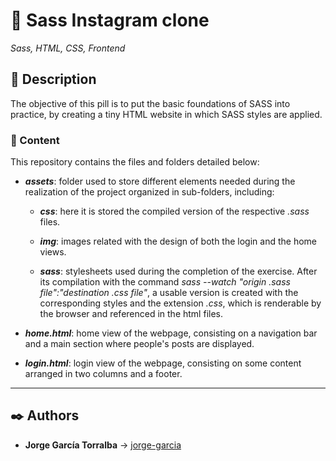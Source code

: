# 💊 Sass Instagram clone

_Sass, HTML, CSS, Frontend_

## 📔 Description

The objective of this pill is to put the basic foundations of SASS into practice, by creating a tiny HTML website in which SASS styles are applied.

### 📂 Content

This repository contains the files and folders detailed below:

- **_assets_**: folder used to store different elements needed during the realization of the project organized in sub-folders, including:

  - **_css_**: here it is stored the compiled version of the respective _.sass_ files.

  - **_img_**: images related with the design of both the login and the home views.

  - **_sass_**: stylesheets used during the completion of the exercise. After its compilation with the command _sass --watch "origin .sass file":"destination .css file"_, a usable version is created with the corresponding styles and the extension _.css_, which is renderable by the browser and referenced in the html files.

- **_home.html_**: home view of the webpage, consisting on a navigation bar and a main section where people's posts are displayed.

- **_login.html_**: login view of the webpage, consisting on some content arranged in two columns and a footer.

---

## ✒️ Authors

- **Jorge García Torralba** &#8594; [jorge-garcia](https://code.assemblerschool.com/jorge-garcia/)
